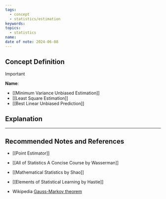 ```yaml
---
tags:
  - concept
  - statistics/estimation
keywords: 
topics:
  - statistics
name: 
date of note: 2024-06-08
---
```


## Concept Definition

>[!important]
>**Name**: 


- [[Minimum Variance Unbiased Estimation]]
- [[Least Square Estimation]]
- [[Best Linear Unbiased Prediction]]

## Explanation





-----------
##  Recommended Notes and References


- [[Point Estimator]]

- [[All of Statistics A Concise Course by Wasserman]]
- [[Mathematical Statistics by Shao]]
- [[Elements of Statistical Learning by Hastie]]

- Wikipedia [Gauss-Markov theorem](https://en.wikipedia.org/wiki/Gauss%E2%80%93Markov_theorem)